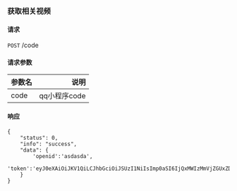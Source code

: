 
### 获取相关视频

#### 请求

`POST` /code

#### 请求参数

| 参数名      | 说明 |
| -------- | -----:  |
| code     | qq小程序code |

#### 响应

```
{
    "status": 0,
    "info": "success",
    "data": {
        'openid':'asdasda',
        'token':'eyJ0eXAiOiJKV1QiLCJhbGciOiJSUzI1NiIsImp0aSI6IjQxMWIzMmVjZGUxZDAwMTNmNWE4Y2MwMTY5ZTBmZmI5Mjk2ODk5NjBkM2E4NzdlNDg1ODIzNjk5YWMwNmUwYTc2ZjgxY2E5ODUwYWYwYzM0In0'
    }
}
```

